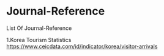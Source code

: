 # Journal-Reference
List Of Journal-Reference

1.Korea Tourism Statistics
https://www.ceicdata.com/id/indicator/korea/visitor-arrivals
